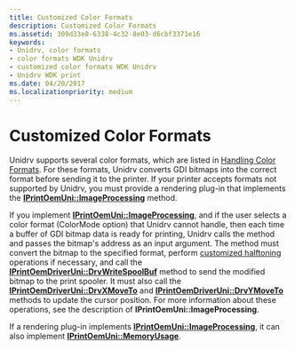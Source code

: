 ```yaml
---
title: Customized Color Formats
description: Customized Color Formats
ms.assetid: 309d33e8-6338-4c32-8e03-d6cbf3371e16
keywords:
- Unidrv, color formats
- color formats WDK Unidrv
- customized color formats WDK Unidrv
- Unidrv WDK print
ms.date: 04/20/2017
ms.localizationpriority: medium
---
```


# Customized Color Formats





Unidrv supports several color formats, which are listed in [Handling Color Formats](handling-color-formats.md). For these formats, Unidrv converts GDI bitmaps into the correct format before sending it to the printer. If your printer accepts formats not supported by Unidrv, you must provide a rendering plug-in that implements the [**IPrintOemUni::ImageProcessing**](https://docs.microsoft.com/windows-hardware/drivers/ddi/prcomoem/nf-prcomoem-iprintoemuni-imageprocessing) method.

If you implement [**IPrintOemUni::ImageProcessing**](https://docs.microsoft.com/windows-hardware/drivers/ddi/prcomoem/nf-prcomoem-iprintoemuni-imageprocessing), and if the user selects a color format (ColorMode option) that Unidrv cannot handle, then each time a buffer of GDI bitmap data is ready for printing, Unidrv calls the method and passes the bitmap's address as an input argument. The method must convert the bitmap to the specified format, perform [customized halftoning](customized-halftoning.md) operations if necessary, and call the [**IPrintOemDriverUni::DrvWriteSpoolBuf**](https://docs.microsoft.com/windows-hardware/drivers/ddi/prcomoem/nf-prcomoem-iprintoemdriveruni-drvwritespoolbuf) method to send the modified bitmap to the print spooler. It must also call the [**IPrintOemDriverUni::DrvXMoveTo**](https://docs.microsoft.com/windows-hardware/drivers/ddi/prcomoem/nf-prcomoem-iprintoemdriveruni-drvxmoveto) and [**IPrintOemDriverUni::DrvYMoveTo**](https://docs.microsoft.com/windows-hardware/drivers/ddi/prcomoem/nf-prcomoem-iprintoemdriveruni-drvymoveto) methods to update the cursor position. For more information about these operations, see the description of **IPrintOemUni::ImageProcessing**.

If a rendering plug-in implements [**IPrintOemUni::ImageProcessing**](https://docs.microsoft.com/windows-hardware/drivers/ddi/prcomoem/nf-prcomoem-iprintoemuni-imageprocessing), it can also implement [**IPrintOemUni::MemoryUsage**](https://docs.microsoft.com/windows-hardware/drivers/ddi/prcomoem/nf-prcomoem-iprintoemuni-memoryusage).

 

 




